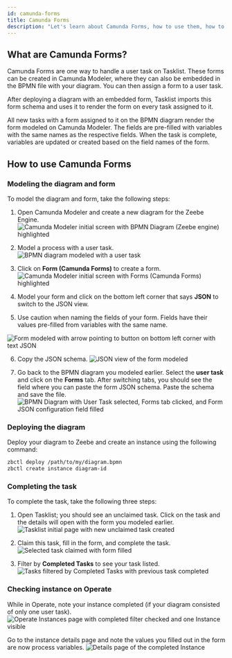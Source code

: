 ```yaml
---
id: camunda-forms
title: Camunda Forms
description: "Let's learn about Camunda Forms, how to use them, how to model them with a diagram, and deploying."
---
```


## What are Camunda Forms?

Camunda Forms are one way to handle a user task on Tasklist. These forms can be created in Camunda Modeler, where they can also be embedded in the BPMN file with your diagram. You can then assign a form to a user task.

After deploying a diagram with an embedded form, Tasklist imports this form schema and uses it to render the form on every task assigned to it.

All new tasks with a form assigned to it on the BPMN diagram render the form modeled on Camunda Modeler. The fields are pre-filled with variables with the same names as the respective fields. When the task is complete, variables are updated or created based on the field names of the form.

## How to use Camunda Forms

### Modeling the diagram and form

To model the diagram and form, take the following steps:

1. Open Camunda Modeler and create a new diagram for the Zeebe Engine.
![Camunda Modeler initial screen with BPMN Diagram (Zeebe engine) highlighted](./img/camunda-forms-1-new-zeebe-diagram.png)

2. Model a process with a user task.
![BPMN diagram modeled with a user task](./img/camunda-forms-2-bpmn-creation.png)

3. Click on **Form (Camunda Forms)** to create a form.
![Camunda Modeler initial screen with Forms (Camunda Forms) highlighted](./img/camunda-forms-3-formjs-creation.png)

4. Model your form and click on the bottom left corner that says **JSON** to switch to the JSON view.

5. Use caution when naming the fields of your form. Fields have their values pre-filled from variables with the same name.

![Form modeled with arrow pointing to button on bottom left corner with text JSON](./img/camunda-forms-4-form-modeler.png)

6. Copy the JSON schema.
![JSON view of the form modeled](./img/camunda-forms-5-form-json.png)

7. Go back to the BPMN diagram you modeled earlier. Select the **user task** and click on the **Forms** tab. After switching tabs, you should see the field where you can paste the form JSON schema. Paste the schema and save the file.
![BPMN Diagram with User Task selected, Forms tab clicked, and Form JSON configuration field filled](./img/camunda-forms-6-set-form-json-user-task.png)

### Deploying the diagram

Deploy your diagram to Zeebe and create an instance using the following command:

```sh
zbctl deploy /path/to/my/diagram.bpmn
zbctl create instance diagram-id
```

### Completing the task

To complete the task, take the following three steps:

1. Open Tasklist; you should see an unclaimed task. Click on the task and the details will open with the form you modeled earlier.
![Tasklist initial page with new unclaimed task created](./img/camunda-forms-7-task-unclaimed.png)

2. Claim this task, fill in the form, and complete the task.
![Selected task claimed with form filled](./img/camunda-forms-8-task-claimed-filled.png)

3. Filter by **Completed Tasks** to see your task listed.
![Tasks filtered by Completed Tasks with previous task completed](./img/camunda-forms-9-task-completed-details-tasklist.png)

### Checking instance on Operate

While in Operate, note your instance completed (if your diagram consisted of only one user task).
![Operate Instances page with completed filter checked and one Instance visible](./img/camunda-forms-10-process-instances-page.png)

Go to the instance details page and note the values you filled out in the form are now process variables.
![Details page of the completed Instance](./img/camunda-forms-11-process-completed-single-instance.png)
